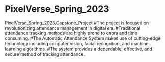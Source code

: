 # PixelVerse_Spring_2023
PixelVerse_Spring_2023_Capstone_Project
#The project is focused on revolutionizing attendance management in digital era.​
#Traditional attendance tracking methods are highly prone to errors and time consuming.​
#The Automatic Attendance System makes use of cutting-edge technology including computer vision, facial recognition, and machine learning algorithms.​
#The system provides a dependable, effective, and secure method of tracking attendance.
